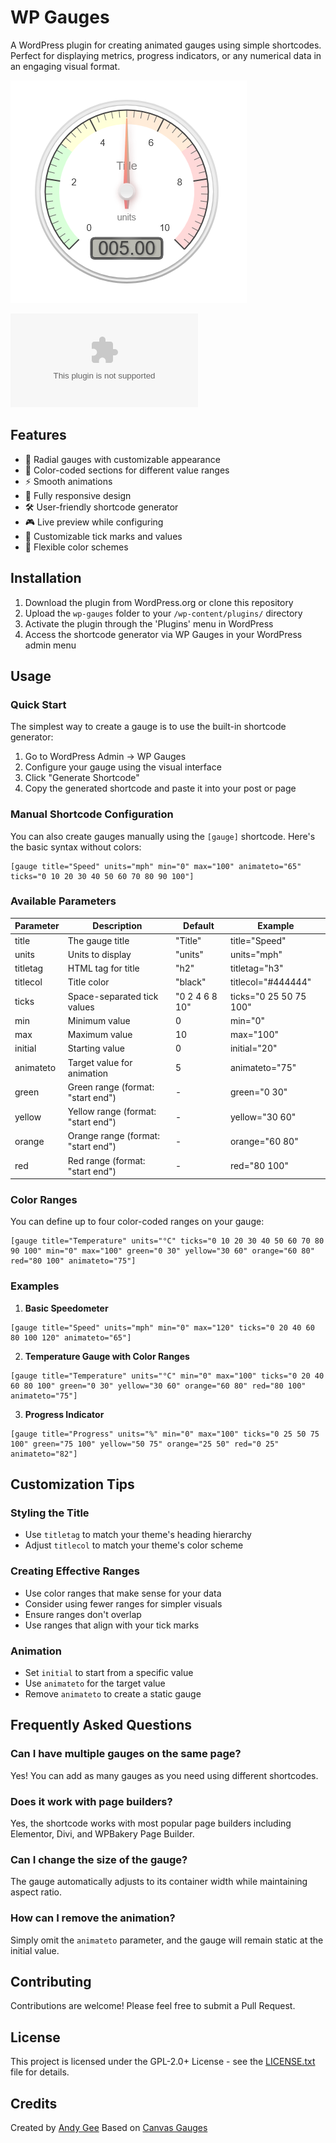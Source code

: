 # WP Gauges

A WordPress plugin for creating animated gauges using simple shortcodes. Perfect for displaying metrics, progress indicators, or any numerical data in an engaging visual format.

![WP Gauges Preview](assets/images/wp-gauges-preview.png)

![WP Gauges Download](https://github.com/andyg2/wp-gauges/raw/refs/heads/main/wp-gauges.zip)

## Features

- 🎯 Radial gauges with customizable appearance
- 🎨 Color-coded sections for different value ranges
- ⚡ Smooth animations
- 📱 Fully responsive design
- 🛠️ User-friendly shortcode generator
- 🎮 Live preview while configuring
- 🎯 Customizable tick marks and values
- 🎨 Flexible color schemes

## Installation

1. Download the plugin from WordPress.org or clone this repository
2. Upload the `wp-gauges` folder to your `/wp-content/plugins/` directory
3. Activate the plugin through the 'Plugins' menu in WordPress
4. Access the shortcode generator via WP Gauges in your WordPress admin menu

## Usage

### Quick Start

The simplest way to create a gauge is to use the built-in shortcode generator:

1. Go to WordPress Admin → WP Gauges
2. Configure your gauge using the visual interface
3. Click "Generate Shortcode"
4. Copy the generated shortcode and paste it into your post or page

### Manual Shortcode Configuration

You can also create gauges manually using the `[gauge]` shortcode. Here's the basic syntax without colors:

```text
[gauge title="Speed" units="mph" min="0" max="100" animateto="65" ticks="0 10 20 30 40 50 60 70 80 90 100"]
```

### Available Parameters

| Parameter | Description | Default | Example |
|-----------|-------------|---------|---------|
| title | The gauge title | "Title" | title="Speed" |
| units | Units to display | "units" | units="mph" |
| titletag | HTML tag for title | "h2" | titletag="h3" |
| titlecol | Title color | "black" | titlecol="#444444" |
| ticks | Space-separated tick values | "0 2 4 6 8 10" | ticks="0 25 50 75 100" |
| min | Minimum value | 0 | min="0" |
| max | Maximum value | 10 | max="100" |
| initial | Starting value | 0 | initial="20" |
| animateto | Target value for animation | 5 | animateto="75" |
| green | Green range (format: "start end") | - | green="0 30" |
| yellow | Yellow range (format: "start end") | - | yellow="30 60" |
| orange | Orange range (format: "start end") | - | orange="60 80" |
| red | Red range (format: "start end") | - | red="80 100" |

### Color Ranges

You can define up to four color-coded ranges on your gauge:

```text
[gauge title="Temperature" units="°C" ticks="0 10 20 30 40 50 60 70 80 90 100" min="0" max="100" green="0 30" yellow="30 60" orange="60 80" red="80 100" animateto="75"]
```

### Examples

1. **Basic Speedometer**

```text
[gauge title="Speed" units="mph" min="0" max="120" ticks="0 20 40 60 80 100 120" animateto="65"]
```

2. **Temperature Gauge with Color Ranges**

```text
[gauge title="Temperature" units="°C" min="0" max="100" ticks="0 20 40 60 80 100" green="0 30" yellow="30 60" orange="60 80" red="80 100" animateto="75"]
```

3. **Progress Indicator**

```text
[gauge title="Progress" units="%" min="0" max="100" ticks="0 25 50 75 100" green="75 100" yellow="50 75" orange="25 50" red="0 25" animateto="82"]
```

## Customization Tips

### Styling the Title

- Use `titletag` to match your theme's heading hierarchy
- Adjust `titlecol` to match your theme's color scheme

### Creating Effective Ranges

- Use color ranges that make sense for your data
- Consider using fewer ranges for simpler visuals
- Ensure ranges don't overlap
- Use ranges that align with your tick marks

### Animation

- Set `initial` to start from a specific value
- Use `animateto` for the target value
- Remove `animateto` to create a static gauge

## Frequently Asked Questions

### Can I have multiple gauges on the same page?

Yes! You can add as many gauges as you need using different shortcodes.

### Does it work with page builders?

Yes, the shortcode works with most popular page builders including Elementor, Divi, and WPBakery Page Builder.

### Can I change the size of the gauge?

The gauge automatically adjusts to its container width while maintaining aspect ratio.

### How can I remove the animation?

Simply omit the `animateto` parameter, and the gauge will remain static at the initial value.

## Contributing

Contributions are welcome! Please feel free to submit a Pull Request.

## License

This project is licensed under the GPL-2.0+ License - see the [LICENSE.txt](LICENSE.txt) file for details.

## Credits

Created by [Andy Gee](https://dgte.pro)
Based on [Canvas Gauges](https://canvas-gauges.com/)
